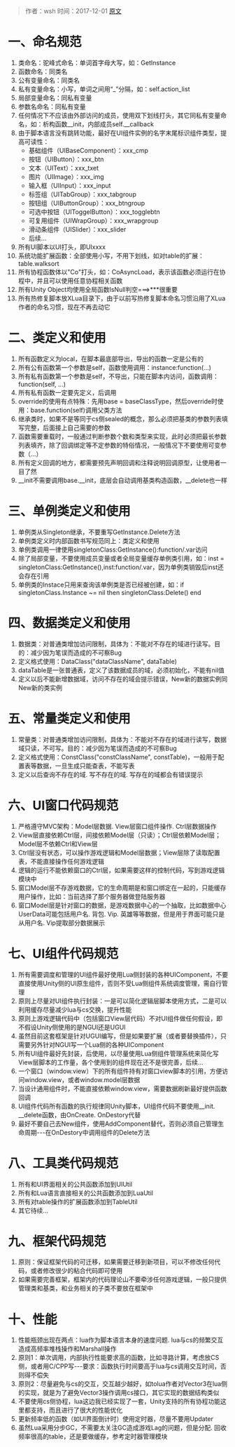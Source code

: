> 作者：wsh 
> 时间：2017-12-01
> [原文](https://github.com/smilehao/xlua-framework/blob/master/Assets/LuaScripts/%E4%BB%A3%E7%A0%81%E8%A7%84%E8%8C%83.txt)

# 一、命名规范
1. 类命名：驼峰式命名：单词首字母大写，如：GetInstance
2. 函数命名：同类名
3. 公有变量命名：同类名
4. 私有变量命名：小写，单词之间用“_”分隔，如：self.action_list
5. 局部变量命名：同私有变量
6. 参数名命名：同私有变量
7. 任何情况下不应该由外部访问的成员，使用双下划线打头，其它同私有变量命名，如：析构函数__init，内部成员self.__callback
8. 由于脚本语言没有跳转功能，最好在UI组件实例的名字末尾标识组件类型，提高可读性：
	- 基础组件（UIBaseComponent）：xxx_cmp
	- 按钮（UIButton）：xxx_btn
	- 文本（UIText）：xxx_txet
	- 图片（UIImage）：xxx_img
	- 输入框（UIInput）：xxx_input
	- 标签组（UITabGroup）：xxx_tabgroup
	- 按钮组（UIButtonGroup）：xxx_btngroup
	- 可选中按钮（UIToggelButton）：xxx_togglebtn
	- 可复用组件（UIWrapGroup）：xxx_wrapgroup
	- 滑动条组件（UISlider）：xxx_slider
	- 后续...
9. 所有UI脚本以UI打头，即UIxxxx
10. 系统功能扩展函数：全部使用小写，不用下划线，如对table的扩展：table.walksort
11. 所有协程函数体以"Co"打头，如：CoAsyncLoad，表示该函数必须运行在协程中，并且可以使用任意协程相关函数
12. 所有Unity Object均使用全局函数IsNull判空===>***很重要
13. 所有热修复脚本放XLua目录下，由于以前写热修复脚本命名习惯沿用了XLua作者的命名习惯，现在不再去动它

# 二、类定义和使用
1. 所有函数定义为local，在脚本最底部导出，导出的函数一定是公有的
2. 所有公有函数第一个参数是self，函数使用调用：instance:function(...)
3. 所有私有函数第一个参数是self，不导出，只能在脚本内访问，函数调用：function(self, ...)
4. 所有私有函数一定要先定义，后调用
5. override的使用有点特殊：先用base = baseClassType，然后override时使用：base.function(self)调用父类方法
6. 继承类时，如果不是等同于cs侧sealed的概念，那么必须把基类的参数列表填写完整，后面接上自己需要的参数
7. 函数需要重载时，一般通过判断参数个数和类型来实现，此时必须把最长参数列表填齐，除了回调绑定等不定参数的特俗情况，一般情况下不要使用可变参数（...）
9. 所有定义回调的地方，都需要预先声明回调和注释说明回调原型，让使用者一目了然
10. __init不需要调用base.__init，底层会自动调用基类构造函数，__delete也一样

# 三、单例类定义和使用
1. 单例类从Singleton继承，不要重写GetInstance.Delete方法
2. 单例类定义时内部函数书写规范同上：类定义和使用
3. 单例类调用一律使用singletonClass:GetInstance():function/.var访问
4. 除了局部变量，不要使用成员变量或者全局变量缓存单例类引用，如：inst = singletonClass:GetInstance(),inst:function/.var，因为单例类销毁后inst还会存在引用
5. 单例类的Instace只用来查询该单例类是否已经被创建，如：if singletonClass.Instance ~= nil then singletonClass:Delete() end

# 四、数据类定义和使用
1. 数据类：对普通类增加访问限制，具体为：不能对不存在的域进行读写。目的：减少因为笔误而造成的不可察Bug
2. 定义格式使用：DataClass("dataClassName", dataTable)
3. dataTable是一张普通表，定义了该数据成员的域，必须初始化，不能有nil值
4. 定义以后不能新增数据域，访问不存在的域会提示错误，New新的数据实例同New新的类实例

# 五、常量类定义和使用
1. 常量类：对普通类增加访问限制，具体为：不能对不存在的域进行读写，数据域只读，不可写。目的：减少因为笔误而造成的不可察Bug
2. 定义格式使用：ConstClass("constClassName", constTable)，一般用于配置表等数据，一旦生成只能查表，不能写表
3. 定义以后查询不存在的域. 写不存在的域. 写存在的域都会有错误提示

# 六、UI窗口代码规范
1. 严格遵守MVC架构：Model层数据. View层窗口组件操作. Ctrl层数据操作
2. View层直接依赖Ctrl层，间接依赖Model层（只读）；Ctrl层依赖Model层；Model层不依赖Ctrl和View层
3. Ctrl层没有状态，可以操作游戏逻辑和Model层数据；View层除了读取配置表，不能直接操作任何游戏逻辑
4. 逻辑的运行不能依赖窗口的Ctrl层，如果需要这样的控制代码，写到游戏逻辑模块中
5. 窗口Model层不存游戏数据，它的生命周期是和窗口绑定在一起的，只能缓存用户操作，比如：当前选择了那个服务器做登陆服务器
6. 窗口Model层是针对窗口的数据，是游戏数据中心的一个抽取，比如数据中心UserData可能包括用户名. 背包. Vip. 英雄等等数据，但是用于界面可能只是从用户名. Vip提取部分数据展示

# 七、UI组件代码规范
1. 所有需要调度和管理的UI组件最好使用Lua侧封装的各种UIComponent，不要直接使用Unity侧的UI原生组件，否则不受Lua侧组件系统调度管理，需自行管理
2. 原则上尽量对UI组件执行封装：一是可以简化逻辑层脚本使用方式，二是可以利用缓存尽量减少lua与cs交换，提升性能
3. 原则上游戏逻辑代码中（包括窗口View层代码）不对UI组件做任何假设，即不假设Unity侧使用的是NGUI还是UGUI
4. 虽然目前这套框架是针对UGUI编写，但是如果要扩展（或者要替换插件），只需要另外针对NGUI写一个Lua侧的各种UIComponent
5. 所有UI组件最好先封装，后使用，以尽量使用Lua侧组件管理系统来简化写View层脚本的工作量，各个使用到的组件现在还不是很完善，后续...
6. 一个窗口（window.view）下的所有组件持有对窗口view脚本的引用，方便访问window.view，或者window.model层数据
7. 当设计通用组件时，不能直接依赖window.view，需要数据刷新最好提供函数回调
8. UI组件代码所有函数的执行规律同Unity脚本，UI组件代码不要使用__init. __delete函数，由OnCreate. OnDestory代替
9. 最好不要自己去New组件，使用AddComponent替代，否则必须自己管理生命周期---在OnDestory中调用组件的Delete方法

# 八、工具类代码规范
1. 所有和UI界面相关的公共函数添加到UIUtil
2. 所有和Lua语言直接相关的公共函数添加到LuaUtil
3. 所有对table操作的扩展函数添加到TableUtil
4. 其它待续...

# 九、框架代码规范
1. 原则：保证框架代码的可迁移，如果需要迁移到新项目，可以不修改任何代码，或者修改很少的粘合代码即可使用
2. 如果需要完善框架，框架内的代码理论山不要牵涉任何游戏逻辑，一般只提供管理类和基类，和业务相关的子类不要放在框架中

# 十、性能
1. 性能瓶颈出现在两点：lua作为脚本语言本身的速度问题. lua与cs的频繁交互造成高频率堆栈操作和Marshall操作
2. 原则1：单次调用，内部执行性能要求高的函数，比如寻路计算，考虑放CS侧，或者用C/CPP写---要求：函数执行时间要高于lua与cs调用交互时间，否则得不偿失
3. 原则2：尽量避免与cs的交互，交互越少越好，如tolua作者对Vector3在lua侧的实现，就是为了避免Vector3操作调用cs接口，其它实现的数据结构类似
4. 不要使用cs侧协程，lua这边我已经实现了一套，Unity支持的所有协程功能这里都支持，而且进行了很大的性能优化
5. 更新频率低的函数（如UI界面倒计时）使用定时器，尽量不要用Updater
6. 虽然Lua采用分步GC，不需要太关注GC造成游戏Lag的问题，但是分配. 回收频率很高的table，还是要做缓存，参考定时器管理模块
